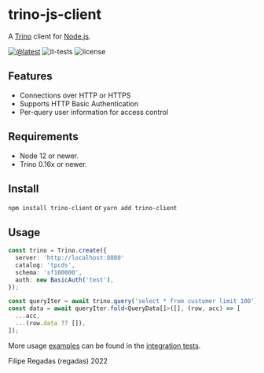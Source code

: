 # trino-js-client

A [Trino](https://trino.io) client for [Node.js](https://nodejs.org/).

[![@latest](https://img.shields.io/npm/v/trino-client.svg)](https://www.npmjs.com/package/trino-client)
![it-tests](https://github.com/regadas/trino-js-client/actions/workflows/it-tests.yml/badge.svg)
![license](https://img.shields.io/github/license/regadas/trino-js-client)

## Features

- Connections over HTTP or HTTPS
- Supports HTTP Basic Authentication
- Per-query user information for access control

## Requirements

- Node 12 or newer.
- Trino 0.16x or newer.

## Install

`npm install trino-client` or `yarn add trino-client`

## Usage

```typescript
const trino = Trino.create({
  server: 'http://localhost:8080'
  catalog: 'tpcds',
  schema: 'sf100000',
  auth: new BasicAuth('test'),
});

const queryIter = await trino.query('select * from customer limit 100');
const data = await queryIter.fold<QueryData[]>([], (row, acc) => [
  ...acc,
  ...(row.data ?? []),
]);
```

More usage [examples](https://github.com/regadas/trino-js-client/blob/main/tests/it/client.spec.ts) can be found in the [integration tests](https://github.com/regadas/trino-js-client/blob/main/tests/it/client.spec.ts).

Filipe Regadas (regadas) 2022
